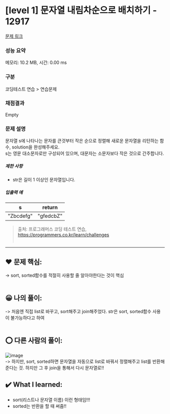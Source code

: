# [level 1] 문자열 내림차순으로 배치하기 - 12917 

[문제 링크](https://school.programmers.co.kr/learn/courses/30/lessons/12917) 

### 성능 요약

메모리: 10.2 MB, 시간: 0.00 ms

### 구분

코딩테스트 연습 > 연습문제

### 채점결과

Empty

### 문제 설명

<p>문자열 s에 나타나는 문자를 큰것부터 작은 순으로 정렬해 새로운 문자열을 리턴하는 함수, solution을 완성해주세요.<br>
s는 영문 대소문자로만 구성되어 있으며, 대문자는 소문자보다 작은 것으로 간주합니다.</p>

<h5>제한 사항</h5>

<ul>
<li>str은 길이 1 이상인 문자열입니다.</li>
</ul>

<h5>입출력 예</h5>
<table class="table">
        <thead><tr>
<th>s</th>
<th>return</th>
</tr>
</thead>
        <tbody><tr>
<td>"Zbcdefg"</td>
<td>"gfedcbZ"</td>
</tr>
</tbody>
      </table>

> 출처: 프로그래머스 코딩 테스트 연습, https://programmers.co.kr/learn/challenges  <br><br>

<hr>

## ❤️ 문제 핵심: <br>
-> sort, sorted함수를 적절히 사용할 줄 알아야한다는 것이 핵심<br><br>

## 😀 나의 풀이: <br>
-> 처음엔 직접 list로 바꾸고, sort해주고 join해주었다. str은 sort, sorted함수 사용이 불가능하다고 하여 <br><br>

## ⭕ 다른 사람의 풀이: <br>
![image](https://github.com/An-jisu/Algorithm/assets/70849122/d93a9611-5cbe-48d1-b07b-269a2ea7309a) <br>
-> 하지만, sort, sorted하면 문자열을 자동으로 list로 바꿔서 정렬해주고 list를 반환해준다는 것. 하지만 그 후 join을 통해서 다시 문자열로!! <br>

## ✔️ What I learned: <br>
- sort(리스트나 문자열 이름) 이런 형태임!!! <br>
- sorted는 반환을 할 때 써줌!!
